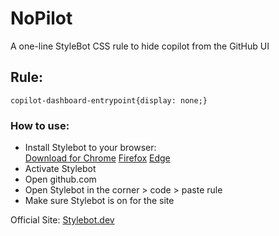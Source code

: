 # NoPilot
A one-line StyleBot CSS rule to hide copilot from the GitHub UI
## Rule:
`copilot-dashboard-entrypoint{display: none;}`
### How to use:
- Install Stylebot to your browser:<br>
[Download for Chrome](https://chrome.google.com/webstore/detail/stylebot/oiaejidbmkiecgbjeifoejpgmdaleoha) [Firefox](https://addons.mozilla.org/firefox/addon/stylebot-web/) [Edge](https://microsoftedge.microsoft.com/addons/detail/stylebot/mjolbpfednnbebfapicajpifliopnnai)
- Activate Stylebot
- Open github.com
- Open Stylebot in the corner > code > paste rule
- Make sure Stylebot is on for the site

Official Site: [Stylebot.dev](stylebot.dev)
